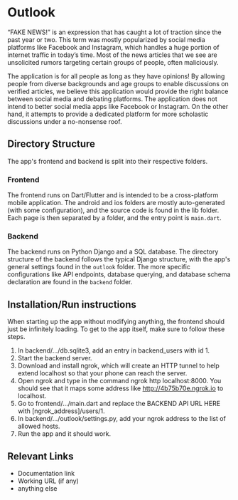 # Outlook
“FAKE NEWS!” is an expression that has caught a lot of traction since the past year or two. This term was mostly popularized by social media platforms like Facebook and Instagram, which handles a huge portion of internet traffic in today’s time. Most of the news articles that we see are unsolicited rumors targeting certain groups of people, often maliciously. 

The application is for all people as long as they have opinions! By allowing people from diverse backgrounds and age groups to enable discussions on verified articles, we believe this application would provide the right balance between social media and debating platforms. The application does not intend to better social media apps like Facebook or Instagram. On the other hand, it attempts to provide a dedicated platform for more scholastic discussions under a no-nonsense roof.

## Directory Structure
The app's frontend and backend is split into their respective folders.
### Frontend
The frontend runs on Dart/Flutter and is intended to be a cross-platform mobile application. The android and ios folders are mostly auto-generated (with some configuration), and the source code is found in the lib folder. Each page is then separated by a folder, and the entry point is `main.dart`.
### Backend
The backend runs on Python Django and a SQL database. The directory structure of the backend follows the typical Django structure, with the app's general settings found in the `outlook` folder. The more specific configurations like API endpoints, database querying, and database schema declaration are found in the `backend` folder.

## Installation/Run instructions
When starting up the app without modifying anything, the frontend should just be infinitely loading. To get to the app itself, make sure to follow these steps.

1. In backend/.../db.sqlite3, add an entry in backend_users with id 1.
2. Start the backend server.
3. Download and install ngrok, which will create an HTTP tunnel to help extend localhost so that your phone can reach the server.
4. Open ngrok and type in the command ngrok http localhost:8000. You should see that it maps some address like http://4b75b70e.ngrok.io to localhost.
5. Go to frontend/.../main.dart and replace the BACKEND API URL HERE with [ngrok_address]/users/1.
6. In backend/.../outlook/settings.py, add your ngrok address to the list of allowed hosts.
7. Run the app and it should work.

## Relevant Links 
- Documentation link
- Working URL (if any)
- anything else


